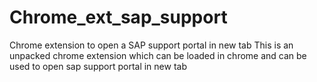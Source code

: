 # Chrome_ext_sap_support
Chrome extension to open a SAP support portal in new tab
This is an unpacked chrome extension which can be loaded in chrome and can be used to open sap support portal in new tab
